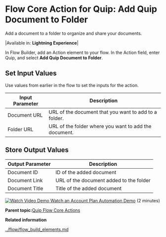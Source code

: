 # Flow Core Action for Quip: Add Quip Document to Folder

Add a document to a folder to organize and share your documents.

|Available in: **Lightning Experience**|

In Flow Builder, add an Action element to your flow. In the Action field, enter Quip, and select **Add Quip Document to Folder**.

## Set Input Values

Use values from earlier in the flow to set the inputs for the action.

|Input Parameter|Description|
|---------------|-----------|
|Document URL|URL of the document that you want to add to a folder.|
|Folder URL|URL of the folder where you want to add the document.|

## Store Output Values

|Output Parameter|Description|
|----------------|-----------|
|Document ID|ID of the added document|
|Document Link|URL of the document added to the folder|
|Document Title|Title of the added document|

[![Watch Video Demo](../images/play_btn.png) Watch an Account Plan Automation Demo](https://salesforce.vidyard.com/watch/NzZb6RFrBmdD8yPpcPM5bH) \(2 minutes\)

**Parent topic:**[Quip Flow Core Actions](../flow/flow_ref_elements_actions_quip.md)

**Related information**  


[../flow/flow\_build\_elements.md](../flow/flow_build_elements.md)

